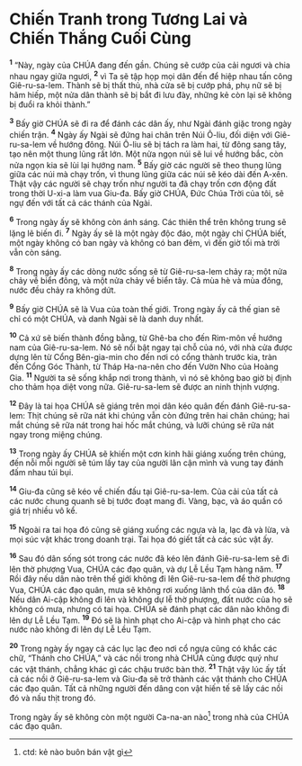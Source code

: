 

# Chiến Tranh trong Tương Lai và Chiến Thắng Cuối Cùng
<sup><b>1</b></sup> “Này, ngày của CHÚA đang đến gần. Chúng sẽ cướp của cải ngươi và chia nhau ngay giữa ngươi, <sup><b>2</b></sup> vì Ta sẽ tập họp mọi dân đến để hiệp nhau tấn công Giê-ru-sa-lem. Thành sẽ bị thất thủ, nhà cửa sẽ bị cướp phá, phụ nữ sẽ bị hãm hiếp, một nửa dân thành sẽ bị bắt đi lưu đày, những kẻ còn lại sẽ không bị đuổi ra khỏi thành.”

<sup><b>3</b></sup> Bấy giờ CHÚA sẽ đi ra để đánh các dân ấy, như Ngài đánh giặc trong ngày chiến trận. <sup><b>4</b></sup> Ngày ấy Ngài sẽ đứng hai chân trên Núi Ô-liu, đối diện với Giê-ru-sa-lem về hướng đông. Núi Ô-liu sẽ bị tách ra làm hai, từ đông sang tây, tạo nên một thung lũng rất lớn. Một nửa ngọn núi sẽ lui về hướng bắc, còn nửa ngọn kia sẽ lùi lại hướng nam. <sup><b>5</b></sup> Bấy giờ các người sẽ theo thung lũng giữa các núi mà chạy trốn, vì thung lũng giữa các núi sẽ kéo dài đến A-xên. Thật vậy các người sẽ chạy trốn như người ta đã chạy trốn cơn động đất trong thời U-xi-a làm vua Giu-đa. Bấy giờ CHÚA, Đức Chúa Trời của tôi, sẽ ngự đến với tất cả các thánh của Ngài.

<sup><b>6</b></sup> Trong ngày ấy sẽ không còn ánh sáng. Các thiên thể trên không trung sẽ lặng lẽ biến đi. <sup><b>7</b></sup> Ngày ấy sẽ là một ngày độc đáo, một ngày chỉ CHÚA biết, một ngày không có ban ngày và không có ban đêm, vì đến giờ tối mà trời vẫn còn sáng.

<sup><b>8</b></sup> Trong ngày ấy các dòng nước sống sẽ từ Giê-ru-sa-lem chảy ra; một nửa chảy về biển đông, và một nửa chảy về biển tây. Cả mùa hè và mùa đông, nước đều chảy ra không dứt.

<sup><b>9</b></sup> Bấy giờ CHÚA sẽ là Vua của toàn thế giới. Trong ngày ấy cả thế gian sẽ chỉ có một CHÚA, và danh Ngài sẽ là danh duy nhất.

<sup><b>10</b></sup> Cả xứ sẽ biến thành đồng bằng, từ Ghê-ba cho đến Rim-môn về hướng nam của Giê-ru-sa-lem. Nó sẽ nổi bật ngay tại chỗ của nó, với nhà cửa được dựng lên từ Cổng Bên-gia-min cho đến nơi có cổng thành trước kia, tràn đến Cổng Góc Thành, từ Tháp Ha-na-nên cho đến Vườn Nho của Hoàng Gia. <sup><b>11</b></sup> Người ta sẽ sống khắp nơi trong thành, vì nó sẽ không bao giờ bị định cho thảm họa diệt vong nữa. Giê-ru-sa-lem sẽ được an ninh thịnh vượng.

<sup><b>12</b></sup> Đây là tai họa CHÚA sẽ giáng trên mọi dân kéo quân đến đánh Giê-ru-sa-lem: Thịt chúng sẽ rữa nát khi chúng vẫn còn đứng trên hai chân chúng; hai mắt chúng sẽ rữa nát trong hai hốc mắt chúng, và lưỡi chúng sẽ rữa nát ngay trong miệng chúng.

<sup><b>13</b></sup> Trong ngày ấy CHÚA sẽ khiến một cơn kinh hãi giáng xuống trên chúng, đến nỗi mỗi người sẽ túm lấy tay của người lân cận mình và vung tay đánh đấm nhau túi bụi.

<sup><b>14</b></sup> Giu-đa cũng sẽ kéo về chiến đấu tại Giê-ru-sa-lem. Của cải của tất cả các nước chung quanh sẽ bị tước đoạt mang đi. Vàng, bạc, và áo quần có giá trị nhiều vô kể.

<sup><b>15</b></sup> Ngoài ra tai họa đó cũng sẽ giáng xuống các ngựa và la, lạc đà và lừa, và mọi súc vật khác trong doanh trại. Tai họa đó giết tất cả các súc vật ấy.

<sup><b>16</b></sup> Sau đó dân sống sót trong các nước đã kéo lên đánh Giê-ru-sa-lem sẽ đi lên thờ phượng Vua, CHÚA các đạo quân, và dự Lễ Lều Tạm hàng năm. <sup><b>17</b></sup> Rồi đây nếu dân nào trên thế giới không đi lên Giê-ru-sa-lem để thờ phượng Vua, CHÚA các đạo quân, mưa sẽ không rơi xuống lãnh thổ của dân đó. <sup><b>18</b></sup> Nếu dân Ai-cập không đi lên và không dự lễ thờ phượng, đất nước của họ sẽ không có mưa, nhưng có tai họa. CHÚA sẽ đánh phạt các dân nào không đi lên dự Lễ Lều Tạm. <sup><b>19</b></sup> Đó sẽ là hình phạt cho Ai-cập và hình phạt cho các nước nào không đi lên dự Lễ Lều Tạm.

<sup><b>20</b></sup> Trong ngày ấy ngay cả các lục lạc đeo nơi cổ ngựa cũng có khắc các chữ, “Thánh cho CHÚA,” và các nồi trong nhà CHÚA cũng được quý như các vật thánh, chẳng khác gì các chậu trước bàn thờ. <sup><b>21</b></sup> Thật vậy lúc ấy tất cả các nồi ở Giê-ru-sa-lem và Giu-đa sẽ trở thành các vật thánh cho CHÚA các đạo quân. Tất cả những người đến dâng con vật hiến tế sẽ lấy các nồi đó và nấu thịt trong đó.

Trong ngày ấy sẽ không còn một người Ca-na-an nào[^1] trong nhà của CHÚA các đạo quân.

[^1]: ctd: kẻ nào buôn bán vật gì
